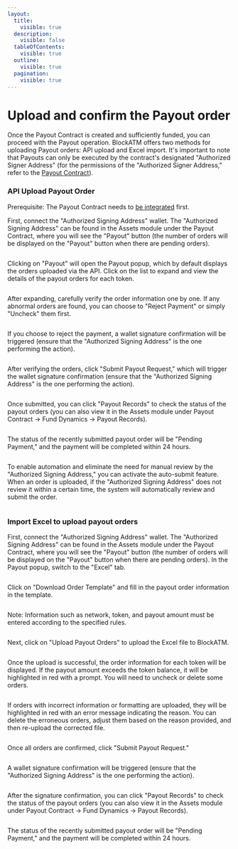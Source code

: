 ```yaml
---
layout:
  title:
    visible: true
  description:
    visible: false
  tableOfContents:
    visible: true
  outline:
    visible: true
  pagination:
    visible: true
---
```


# Upload and confirm the Payout order

Once the Payout Contract is created and sufficiently funded, you can proceed with the Payout operation. BlockATM offers two methods for uploading Payout orders: API upload and Excel import. It's important to note that Payouts can only be executed by the contract's designated "Authorized Signer Address" (for the permissions of the "Authorized Signer Address," refer to the [Payout Contract](../../../batchWithdraw/fu-bi-zhi-neng-he-yue.md)).

### API Upload Payout Order

Prerequisite: The Payout Contract needs to [be integrated](dui-jie-fu-bi-zhi-neng-he-yue.md) first.

First, connect the "Authorized Signing Address" wallet. The "Authorized Signing Address" can be found in the Assets module under the Payout Contract, where you will see the "Payout" button (the number of orders will be displayed on the "Payout" button when there are pending orders).

<figure><img src="../../../.gitbook/assets/45.png" alt=""><figcaption></figcaption></figure>

Clicking on "Payout" will open the Payout popup, which by default displays the orders uploaded via the API. Click on the list to expand and view the details of the payout orders for each token.

<figure><img src="../../../.gitbook/assets/46.png" alt=""><figcaption></figcaption></figure>

After expanding, carefully verify the order information one by one. If any abnormal orders are found, you can choose to "Reject Payment" or simply "Uncheck" them first.

<figure><img src="../../../.gitbook/assets/47.png" alt=""><figcaption></figcaption></figure>

If you choose to reject the payment, a wallet signature confirmation will be triggered (ensure that the "Authorized Signing Address" is the one performing the action).

<figure><img src="../../../.gitbook/assets/48.png" alt=""><figcaption></figcaption></figure>

After verifying the orders, click "Submit Payout Request," which will trigger the wallet signature confirmation (ensure that the "Authorized Signing Address" is the one performing the action).

<figure><img src="../../../.gitbook/assets/49.png" alt=""><figcaption></figcaption></figure>

Once submitted, you can click "Payout Records" to check the status of the payout orders (you can also view it in the Assets module under Payout Contract → Fund Dynamics → Payout Records).

<figure><img src="../../../.gitbook/assets/50.png" alt=""><figcaption></figcaption></figure>

The status of the recently submitted payout order will be "Pending Payment," and the payment will be completed within 24 hours.

<figure><img src="../../../.gitbook/assets/image (12).png" alt=""><figcaption></figcaption></figure>

To enable automation and eliminate the need for manual review by the "Authorized Signing Address," you can activate the auto-submit feature. When an order is uploaded, if the "Authorized Signing Address" does not review it within a certain time, the system will automatically review and submit the order.

<figure><img src="../../../.gitbook/assets/52.png" alt=""><figcaption></figcaption></figure>

### Import Excel to upload payout orders

First, connect the "Authorized Signing Address" wallet. The "Authorized Signing Address" can be found in the Assets module under the Payout Contract, where you will see the "Payout" button (the number of orders will be displayed on the "Payout" button when there are pending orders). In the Payout popup, switch to the "Excel" tab.

<figure><img src="../../../.gitbook/assets/53.png" alt=""><figcaption></figcaption></figure>

Click on "Download Order Template" and fill in the payout order information in the template.

<figure><img src="../../../.gitbook/assets/54.png" alt=""><figcaption></figcaption></figure>

Note: Information such as network, token, and payout amount must be entered according to the specified rules.

<figure><img src="../../../.gitbook/assets/55.png" alt=""><figcaption></figcaption></figure>

Next, click on "Upload Payout Orders" to upload the Excel file to BlockATM.

<figure><img src="../../../.gitbook/assets/56.png" alt=""><figcaption></figcaption></figure>

Once the upload is successful, the order information for each token will be displayed. If the payout amount exceeds the token balance, it will be highlighted in red with a prompt. You will need to uncheck or delete some orders.

<figure><img src="../../../.gitbook/assets/57.png" alt=""><figcaption></figcaption></figure>

If orders with incorrect information or formatting are uploaded, they will be highlighted in red with an error message indicating the reason. You can delete the erroneous orders, adjust them based on the reason provided, and then re-upload the corrected file.

<figure><img src="../../../.gitbook/assets/58.png" alt=""><figcaption></figcaption></figure>

Once all orders are confirmed, click "Submit Payout Request."

<figure><img src="../../../.gitbook/assets/59.png" alt=""><figcaption></figcaption></figure>

A wallet signature confirmation will be triggered (ensure that the "Authorized Signing Address" is the one performing the action).

<figure><img src="../../../.gitbook/assets/60.png" alt=""><figcaption></figcaption></figure>

After the signature confirmation, you can click "Payout Records" to check the status of the payout orders (you can also view it in the Assets module under Payout Contract → Fund Dynamics → Payout Records).

<figure><img src="../../../.gitbook/assets/61.png" alt=""><figcaption></figcaption></figure>

The status of the recently submitted payout order will be "Pending Payment," and the payment will be completed within 24 hours.

<figure><img src="../../../.gitbook/assets/image (13).png" alt=""><figcaption></figcaption></figure>
